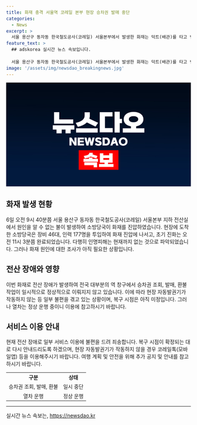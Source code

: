 ```yaml
---
title: 화재 충격 서울역 코레일 본부 현장 승차권 발매 중단
categories:
  - News
excerpt: >
  서울 용산구 동자동 한국철도공사(코레일) 서울본부에서 발생한 화재는 덕트(배관)를 타고 번져 건물 상층부까지 번졌으나 인명피해는 없었다. 소방당국은 화재 원인 조사 중이며, 화재로 전국 대다수 역의 전산장애로 승차권 조회 및 발매가 불가능하나, 열차 운행은 정상 진행되고 있다. 현장 자동발권기 작동 불능이라는 점에서 이용객들은 코레일톡 등을 활용하기를 권고하고 있다.
feature_text: >
  ## adskorea 실시간 뉴스 속보입니다.

  서울 용산구 동자동 한국철도공사(코레일) 서울본부에서 발생한 화재는 덕트(배관)를 타고 번져 건물 상층부까지 번졌으나 인명피해는 없었다. 소방당국은 화재 원인 조사 중이며, 화재로 전국 대다수 역의 전산장애로 승차권 조회 및 발매가 불가능하나, 열차 운행은 정상 진행되고 있다. 현장 자동발권기 작동 불능이라는 점에서 이용객들은 코레일톡 등을 활용하기를 권고하고 있다.
image: '/assets/img/newsdao_breakingnews.jpg'
---
```


<p><img src="/assets/img/newsdao_breakingnews.jpg" alt="adskorea 속보" /></p>

<h2 data-ke-size="size26">화재 발생 현황</h2>

<p data-ke-size="size16">6일 오전 9시 40분쯤 서울 용산구 동자동 한국철도공사(코레일) 서울본부 지하 전산실에서 원인을 알 수 없는 불이 발생하여 소방당국이 화재를 진압하였습니다. 현장에 도착한 소방당국은 장비 46대, 인력 177명을 투입하여 화재 진압에 나서고, 초기 진화는 오전 11시 3분쯤 완료되었습니다. 다행히 인명피해는 현재까지 없는 것으로 파악되었습니다. 그러나 화재 원인에 대한 조사가 아직 필요한 상황입니다.</p>

<h2 data-ke-size="size26">전산 장애와 영향</h2>

<p data-ke-size="size16">이번 화재로 전산 장애가 발생하여 전국 대부분의 역 창구에서 승차권 조회, 발매, 환불 작업이 일시적으로 정상적으로 이뤄지지 않고 있습니다. 이에 따라 현장 자동발권기가 작동하지 않는 등 일부 불편을 겪고 있는 상황이며, 복구 시점은 아직 미정입니다. 그러나 열차는 정상 운행 중이니 이용에 참고하시기 바랍니다.</p>

<h2 data-ke-size="size26">서비스 이용 안내</h2>

<p data-ke-size="size16">현재 전산 장애로 일부 서비스 이용에 불편을 드려 죄송합니다. 복구 시점이 확정되는 대로 다시 안내드리도록 하겠으며, 현장 자동발권기가 작동하지 않을 경우 코레일톡(모바일앱) 등을 이용해주시기 바랍니다. 여행 계획 및 안전을 위해 추가 공지 및 안내를 참고하시기 바랍니다.</p>

<table>
  <tr>
    <td style="text-align: center; height: 17px;"><b>구분</b></td>
    <td style="text-align: center; height: 17px;"><b>상태</b></td>
  </tr>
  <tr>
    <td style="text-align: center; height: 17px;">승차권 조회, 발매, 환불</td>
    <td style="text-align: center; height: 17px;">일시 중단</td>
  </tr>
  <tr>
    <td style="text-align: center; height: 17px;">열차 운행</td>
    <td style="text-align: center; height: 17px;">정상 운행</td>
  </tr>
</table>

<hr>
실시간 뉴스 속보는, <a href="https://newsdao.kr" rel="dofollow">https://newsdao.kr</a>



